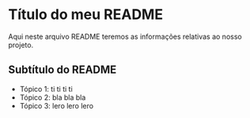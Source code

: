 # Título do meu README

Aqui neste arquivo README teremos as informações relativas ao nosso projeto.

## Subtítulo do README

- Tópico 1: ti ti ti ti
- Tópico 2: bla bla bla
- Tópico 3: lero lero lero